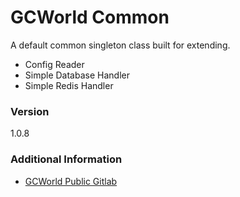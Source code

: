 # GCWorld Common

A default common singleton class built for extending.

  - Config Reader
  - Simple Database Handler
  - Simple Redis Handler

### Version
1.0.8

### Additional Information

* [GCWorld Public Gitlab](https://gitlab.konghack.com/groups/GCWorld)
